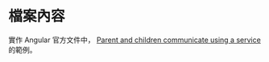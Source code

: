 # 檔案內容
實作 Angular 官方文件中，
[Parent and children communicate using a service](https://angular.io/guide/component-interaction#parent-and-children-communicate-using-a-service
) 的範例。
